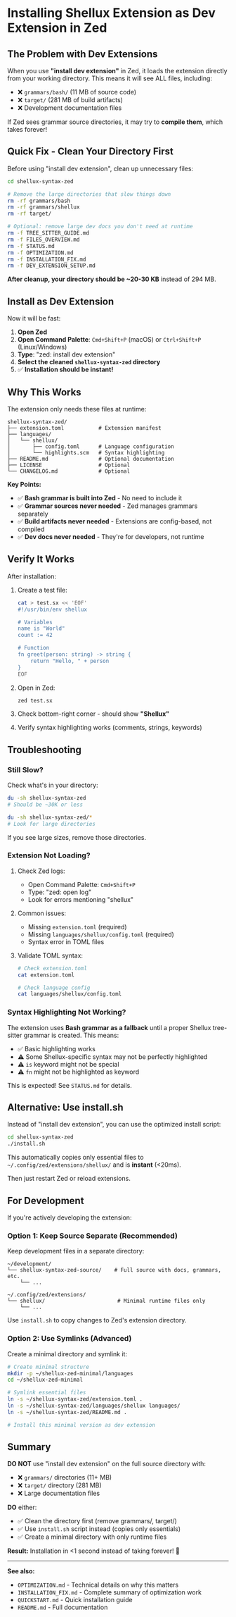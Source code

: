 # Installing Shellux Extension as Dev Extension in Zed

## The Problem with Dev Extensions

When you use **"install dev extension"** in Zed, it loads the extension directly from your working directory. This means it will see ALL files, including:

- ❌ `grammars/bash/` (11 MB of source code)
- ❌ `target/` (281 MB of build artifacts)
- ❌ Development documentation files

If Zed sees grammar source directories, it may try to **compile them**, which takes forever!

## Quick Fix - Clean Your Directory First

Before using "install dev extension", clean up unnecessary files:

```bash
cd shellux-syntax-zed

# Remove the large directories that slow things down
rm -rf grammars/bash
rm -rf grammars/shellux
rm -rf target/

# Optional: remove large dev docs you don't need at runtime
rm -f TREE_SITTER_GUIDE.md
rm -f FILES_OVERVIEW.md
rm -f STATUS.md
rm -f OPTIMIZATION.md
rm -f INSTALLATION_FIX.md
rm -f DEV_EXTENSION_SETUP.md
```

**After cleanup, your directory should be ~20-30 KB** instead of 294 MB.

## Install as Dev Extension

Now it will be fast:

1. **Open Zed**
2. **Open Command Palette**: `Cmd+Shift+P` (macOS) or `Ctrl+Shift+P` (Linux/Windows)
3. **Type**: "zed: install dev extension"
4. **Select the cleaned `shellux-syntax-zed` directory**
5. ✅ **Installation should be instant!**

## Why This Works

The extension only needs these files at runtime:

```
shellux-syntax-zed/
├── extension.toml           # Extension manifest
├── languages/
│   └── shellux/
│       ├── config.toml      # Language configuration
│       └── highlights.scm   # Syntax highlighting
├── README.md                # Optional documentation
├── LICENSE                  # Optional
└── CHANGELOG.md             # Optional
```

**Key Points:**

- ✅ **Bash grammar is built into Zed** - No need to include it
- ✅ **Grammar sources never needed** - Zed manages grammars separately
- ✅ **Build artifacts never needed** - Extensions are config-based, not compiled
- ✅ **Dev docs never needed** - They're for developers, not runtime

## Verify It Works

After installation:

1. Create a test file:
   ```bash
   cat > test.sx << 'EOF'
   #!/usr/bin/env shellux
   
   # Variables
   name is "World"
   count := 42
   
   # Function
   fn greet(person: string) -> string {
       return "Hello, " + person
   }
   EOF
   ```

2. Open in Zed:
   ```bash
   zed test.sx
   ```

3. Check bottom-right corner - should show **"Shellux"**

4. Verify syntax highlighting works (comments, strings, keywords)

## Troubleshooting

### Still Slow?

Check what's in your directory:
```bash
du -sh shellux-syntax-zed
# Should be ~30K or less

du -sh shellux-syntax-zed/*
# Look for large directories
```

If you see large sizes, remove those directories.

### Extension Not Loading?

1. Check Zed logs:
   - Open Command Palette: `Cmd+Shift+P`
   - Type: "zed: open log"
   - Look for errors mentioning "shellux"

2. Common issues:
   - Missing `extension.toml` (required)
   - Missing `languages/shellux/config.toml` (required)
   - Syntax error in TOML files

3. Validate TOML syntax:
   ```bash
   # Check extension.toml
   cat extension.toml
   
   # Check language config
   cat languages/shellux/config.toml
   ```

### Syntax Highlighting Not Working?

The extension uses **Bash grammar as a fallback** until a proper Shellux tree-sitter grammar is created. This means:

- ✅ Basic highlighting works
- ⚠️  Some Shellux-specific syntax may not be perfectly highlighted
- ⚠️  `is` keyword might not be special
- ⚠️  `fn` might not be highlighted as keyword

This is expected! See `STATUS.md` for details.

## Alternative: Use install.sh

Instead of "install dev extension", you can use the optimized install script:

```bash
cd shellux-syntax-zed
./install.sh
```

This automatically copies only essential files to `~/.config/zed/extensions/shellux/` and is **instant** (<20ms).

Then just restart Zed or reload extensions.

## For Development

If you're actively developing the extension:

### Option 1: Keep Source Separate (Recommended)

Keep development files in a separate directory:

```
~/development/
└── shellux-syntax-zed-source/    # Full source with docs, grammars, etc.
    └── ...

~/.config/zed/extensions/
└── shellux/                       # Minimal runtime files only
    └── ...
```

Use `install.sh` to copy changes to Zed's extension directory.

### Option 2: Use Symlinks (Advanced)

Create a minimal directory and symlink it:

```bash
# Create minimal structure
mkdir -p ~/shellux-zed-minimal/languages
cd ~/shellux-zed-minimal

# Symlink essential files
ln -s ~/shellux-syntax-zed/extension.toml .
ln -s ~/shellux-syntax-zed/languages/shellux languages/
ln -s ~/shellux-syntax-zed/README.md .

# Install this minimal version as dev extension
```

## Summary

**DO NOT** use "install dev extension" on the full source directory with:
- ❌ `grammars/` directories (11+ MB)
- ❌ `target/` directory (281 MB)
- ❌ Large documentation files

**DO** either:
- ✅ Clean the directory first (remove grammars/, target/)
- ✅ Use `install.sh` script instead (copies only essentials)
- ✅ Create a minimal directory with only runtime files

**Result:** Installation in <1 second instead of taking forever! 🚀

---

**See also:**
- `OPTIMIZATION.md` - Technical details on why this matters
- `INSTALLATION_FIX.md` - Complete summary of optimization work
- `QUICKSTART.md` - Quick installation guide
- `README.md` - Full documentation